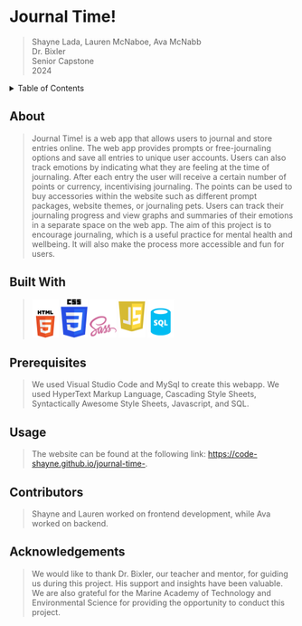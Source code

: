 # Journal Time!
> Shayne Lada, Lauren McNaboe, Ava McNabb \
> Dr. Bixler \
> Senior Capstone \
> 2024 

<details>
    <summary>Table of Contents</summary>
    <ol>
        <li><a href="#about-the-project">About The Project</a></li>
        <li><a href="#prerequisites">Prerequisites</a></li>
        <li><a href="#usage">Usage</a></li>
        <li><a href="#contributing">Contributing</a></li>
        <li><a href="#acknowledgments">Acknowledgments</a></li>
  </ol>
</details>

## About
> Journal Time! is a web app that allows users to journal and store entries online. The web app provides prompts or free-journaling options and save all entries to unique user accounts. Users can also track emotions by indicating what they are feeling at the time of journaling. After each entry the user will receive a certain number of points or currency, incentivising journaling. The points can be used to buy accessories within the website such as different prompt packages, website themes, or journaling pets. Users can track their journaling progress and view graphs and summaries of their emotions in a separate space on the web app. The aim of this project is to encourage journaling, which is a useful practice for mental health and wellbeing. It will also make the process more accessible and fun for users.

## Built With
> [![HTML](images/html.png)](https://html.spec.whatwg.org/multipage/)
> [![CSS](images/css.png)](https://www.w3.org/Style/CSS/)
> [![SCSS](images/sass.png)](https://www.w3schools.com/sass/sass_intro.php)
> [![JavaScript](images/js.png)](https://developer.mozilla.org/en-US/docs/Web/JavaScript)
> [![SQL](images/sql.png)](https://www.w3schools.com/sql/sql_intro.asp)

## Prerequisites
> We used Visual Studio Code and MySql to create this webapp. We used HyperText Markup Language, Cascading Style Sheets, Syntactically Awesome Style Sheets, Javascript, and SQL.

## Usage
> The website can be found at the following link: https://code-shayne.github.io/journal-time-.

## Contributors
> Shayne and Lauren worked on frontend development, while Ava worked on backend.

## Acknowledgements
> We would like to thank Dr. Bixler, our teacher and mentor, for guiding us during this project. His support and insights have been valuable. We are also grateful for the Marine Academy of Technology and Environmental Science for providing the opportunity to conduct this project. 